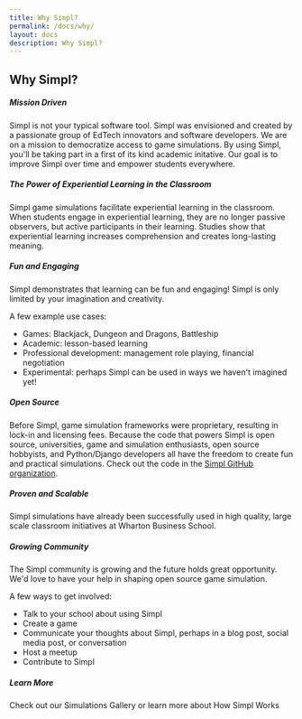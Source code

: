 ```yaml
---
title: Why Simpl?
permalink: /docs/why/
layout: docs
description: Why Simpl?
---
```


## Why Simpl?

  <div class="container about">
    <div class="row">
      <div class="col-sm-12">
          <!-- <h6 class="about__highlight">Simpl.world</h6> -->
          <h5 class="u-title u-center u-spacerUp">Mission Driven</h5>
            <p>Simpl is not your typical software tool. 
            Simpl was envisioned and created by a passionate group of EdTech innovators and software developers.
            We are on a mission to democratize access to game simulations.
            By using Simpl, you'll be taking part in a first of its kind academic initative.
            Our goal is to improve Simpl over time and empower students everywhere.
            </p>
          <h5 class="u-title u-center u-spacerUp">The Power of Experiential Learning in the Classroom</h5>
            <p>Simpl game simulations facilitate experiential learning in the classroom. 
            When students engage in experiential learning, they are no longer passive observers, but active participants in their learning. 
            Studies show that experiential learning increases comprehension and creates long-lasting meaning.</p>
            <!--<p>Research</p>-->
          <h5 class="u-title u-center u-spacerUp">Fun and Engaging</h5>
            <p>Simpl demonstrates that learning can be fun and engaging! 
            Simpl is only limited by your imagination and creativity.</p>
            <p>A few example use cases:</p>
            <p>
              <ul>
                  <li>Games: Blackjack, Dungeon and Dragons, Battleship</li>
                  <li>Academic: lesson-based learning</li>
                  <li>Professional development: management role playing, financial negotiation</li>
                  <li>Experimental: perhaps Simpl can be used in ways we haven't imagined yet!</li>
              </ul>
            </p>
          <h5 class="u-title u-center u-spacerUp">Open Source</h5>
            <p>Before Simpl, game simulation frameworks were proprietary, resulting in lock-in and licensing fees. 
            Because the code that powers Simpl is open source, universities, game and simulation enthusiasts, open source hobbyists, and Python/Django developers all have the freedom to create fun and practical simulations.
            Check out the code in the <a href="https://github.com/simplworld/">Simpl GitHub organization</a>.
            </p>
          <h5 class="u-title u-center u-spacerUp">Proven and Scalable</h5>
            <p>Simpl simulations have already been successfully used in high quality, large scale classroom initiatives at Wharton Business School.
            <!--Read more about how Simpl has empowered students at a top business school: success story.-->
            </p>
          <h5 class="u-title u-center u-spacerUp">Growing Community</h5>
            <p>The Simpl community is growing and the future holds great opportunity. 
            We'd love to have your help in shaping open source game simulation.
            </p>
            <p>A few ways to get involved:</p>
            <p>
              <ul>
                  <li>Talk to your school about using Simpl</li>
                  <li>Create a game</li>
                  <li>Communicate your thoughts about Simpl, perhaps in a blog post, social media post, or conversation</li>
                  <li>Host a meetup</li>
                  <li>Contribute to Simpl</li>
              </ul>
            </p>
          <h5 class="u-title u-center u-spacerUp">Learn More</h5>
            <p>Check out our Simulations Gallery or learn more about How Simpl Works</p>
      </div>
    </div>
  </div>